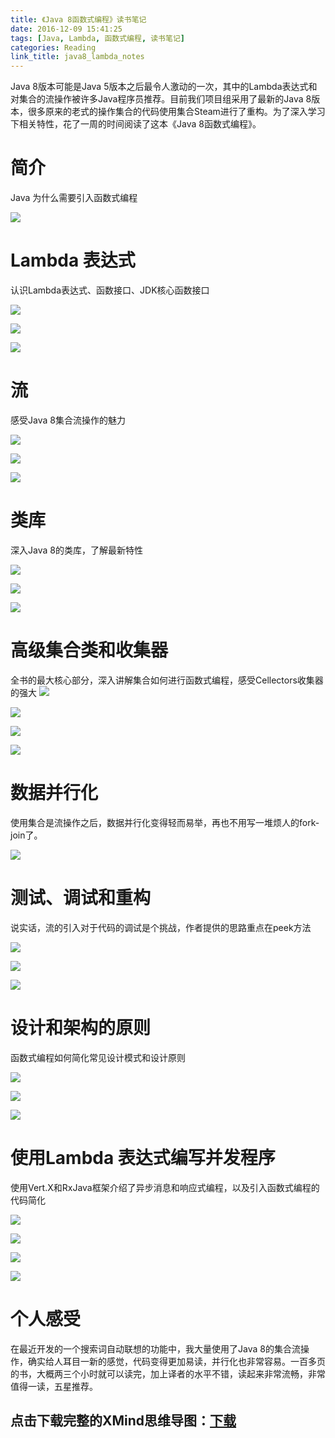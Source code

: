 ```yaml
---
title: 《Java 8函数式编程》读书笔记
date: 2016-12-09 15:41:25
tags: [Java, Lambda, 函数式编程, 读书笔记]
categories: Reading
link_title: java8_lambda_notes
---
```

Java 8版本可能是Java 5版本之后最令人激动的一次，其中的Lambda表达式和对集合的流操作被许多Java程序员推荐。目前我们项目组采用了最新的Java 8版本，很多原来的老式的操作集合的代码使用集合Steam进行了重构。为了深入学习下相关特性，花了一周的时间阅读了这本《Java 8函数式编程》。
<!-- more -->

# 简介
Java 为什么需要引入函数式编程

![](http://oi46mo3on.bkt.clouddn.com/1_java_lambda/pic_1.png)

# Lambda 表达式
认识Lambda表达式、函数接口、JDK核心函数接口

![](http://oi46mo3on.bkt.clouddn.com/1_java_lambda/pic_2.png)

![](http://oi46mo3on.bkt.clouddn.com/1_java_lambda/pic_2_a.png)

![](http://oi46mo3on.bkt.clouddn.com/1_java_lambda/pic_2_b.png)

# 流
感受Java 8集合流操作的魅力

![](http://oi46mo3on.bkt.clouddn.com/1_java_lambda/pic_3.png)

![](http://oi46mo3on.bkt.clouddn.com/1_java_lambda/pic_3_a.png)

![](http://oi46mo3on.bkt.clouddn.com/1_java_lambda/pic_3_b.png)

# 类库
深入Java 8的类库，了解最新特性

![](http://oi46mo3on.bkt.clouddn.com/1_java_lambda/pic_4.png)

![](http://oi46mo3on.bkt.clouddn.com/1_java_lambda/pic_4_a.png)

![](http://oi46mo3on.bkt.clouddn.com/1_java_lambda/pic_4_b.png)

# 高级集合类和收集器
全书的最大核心部分，深入讲解集合如何进行函数式编程，感受Cellectors收集器的强大
![](http://oi46mo3on.bkt.clouddn.com/1_java_lambda/pic_5.png)

![](http://oi46mo3on.bkt.clouddn.com/1_java_lambda/pic_5_a.png)

![](http://oi46mo3on.bkt.clouddn.com/1_java_lambda/pic_5_b.png)

![](http://oi46mo3on.bkt.clouddn.com/1_java_lambda/pic_5_c.png)

# 数据并行化
使用集合是流操作之后，数据并行化变得轻而易举，再也不用写一堆烦人的fork-join了。

![](http://oi46mo3on.bkt.clouddn.com/1_java_lambda/pic_6.png)

# 测试、调试和重构
说实话，流的引入对于代码的调试是个挑战，作者提供的思路重点在peek方法

![](http://oi46mo3on.bkt.clouddn.com/1_java_lambda/pic_7.png)

![](http://oi46mo3on.bkt.clouddn.com/1_java_lambda/pic_7_a.png)

![](http://oi46mo3on.bkt.clouddn.com/1_java_lambda/pic_7_b.png)

# 设计和架构的原则
函数式编程如何简化常见设计模式和设计原则

![](http://oi46mo3on.bkt.clouddn.com/1_java_lambda/pic_8.png)

![](http://oi46mo3on.bkt.clouddn.com/1_java_lambda/pic_8_a.png)

![](http://oi46mo3on.bkt.clouddn.com/1_java_lambda/pic_8_b.png)

# 使用Lambda 表达式编写并发程序
使用Vert.X和RxJava框架介绍了异步消息和响应式编程，以及引入函数式编程的代码简化

![](http://oi46mo3on.bkt.clouddn.com/1_java_lambda/pic_9.png)

![](http://oi46mo3on.bkt.clouddn.com/1_java_lambda/pic_9_a.png)

![](http://oi46mo3on.bkt.clouddn.com/1_java_lambda/pic_9_b.png)

![](http://oi46mo3on.bkt.clouddn.com/1_java_lambda/pic_9_c.png)

# 个人感受

在最近开发的一个搜索词自动联想的功能中，我大量使用了Java 8的集合流操作，确实给人耳目一新的感觉，代码变得更加易读，并行化也非常容易。一百多页的书，大概两三个小时就可以读完，加上译者的水平不错，读起来非常流畅，非常值得一读，五星推荐。

## 点击下载完整的XMind思维导图：[下载](http://oi46mo3on.bkt.clouddn.com/1_java_lambda/%E3%80%8AJava%208%E5%87%BD%E6%95%B0%E5%BC%8F%E7%BC%96%E7%A8%8B%E3%80%8B%E8%AF%BB%E4%B9%A6%E7%AC%94%E8%AE%B0.xmind)
